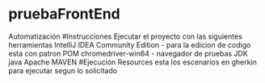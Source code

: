 # pruebaFrontEnd
Automatización
#Instrucciones
Ejecutar el proyecto con las siguientes herramientas
IntelliJ IDEA Community Edition - para la edicion de codigo esta con patron POM
chromedriver-win64 - navegador de pruebas
JDK java
Apache MAVEN
#Ejecución
Resources esta los escenarios en gherkin para ejecutar segun lo solicitado


